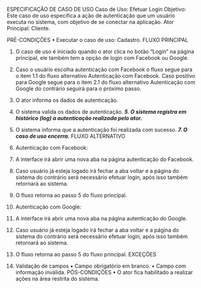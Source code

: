 ESPECIFICAÇÃO DE CASO DE USO
Caso de Uso: Efetuar Login 
Objetivo: Este caso de uso especifica a ação de autenticação que um usuário executa no sistema, com objetivo de se conectar na aplicação.
Ator Principal: Cliente.

PRÉ-CONDIÇÕES 
•	Executar o caso de uso: Cadastro. 
FLUXO PRINCIPAL 
1.	O caso de uso é iniciado quando o ator clica no botão “Login” na página principal, ele também tem a opção de login com Facebook ou Google.
2.	Caso o usuário escolha autenticação com Facebook o fluxo segue para o item 1.1 do fluxo alternativo Autenticação com Facebook. Caso positivo para Google segue para o item 2.1 do fluxo alternativo Autenticação com Google do contrário seguirá para o próximo passo.
3.	O ator informa os dados de autenticação.
4.	O sistema valida os dados de autenticação.
**_5.	O sistema registra em histórico (log) a autenticação realizada pelo ator._**
6.	O sistema informa que a autenticação foi realizada com sucesso.
**_7.	O caso de uso encerra._**
FLUXO ALTERNATIVO 

1.	Autenticação com Facebook:
1.	A interface irá abrir uma nova aba na página autenticação do Facebook.
2.	Caso usuário já esteja logado irá fechar a aba voltar e a página do sistema do contrário será necessário efetuar login, após isso também retornará ao sistema.  
3.	O fluxo retorna ao passo 5 do fluxo principal.

2.	Autenticação com Google:
1.	A interface irá abrir uma nova aba na página autenticação do Google.
2.	Caso usuário já esteja logado irá fechar a aba voltar e a página do sistema do contrário será necessário efetuar login, após isso também retornará ao sistema.  
3.	O fluxo retorna ao passo 5 do fluxo principal.
EXCEÇÕES 
1.	Validação de campos 
•	Campo obrigatório em branco. 
•	Campo com informação inválida. 
PÓS-CONDIÇÕES 
•	O ator fica habilitado a realizar ações na área restrita do sistema.

